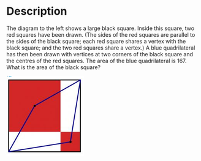 # Description
The diagram to the left shows a large black square. Inside this square, two red squares have been drawn. (The sides of the red squares are parallel to the sides of the black square; each red square shares a vertex with the black square; and the two red squares share a vertex.) A blue quadrilateral has then been drawn with vertices at two corners of the black square and the centres of the red squares.
The area of the blue quadrilateral is 167. What is the area of the black square?

!["Diagram"](./mscroggs-day12.png "Diagram")
